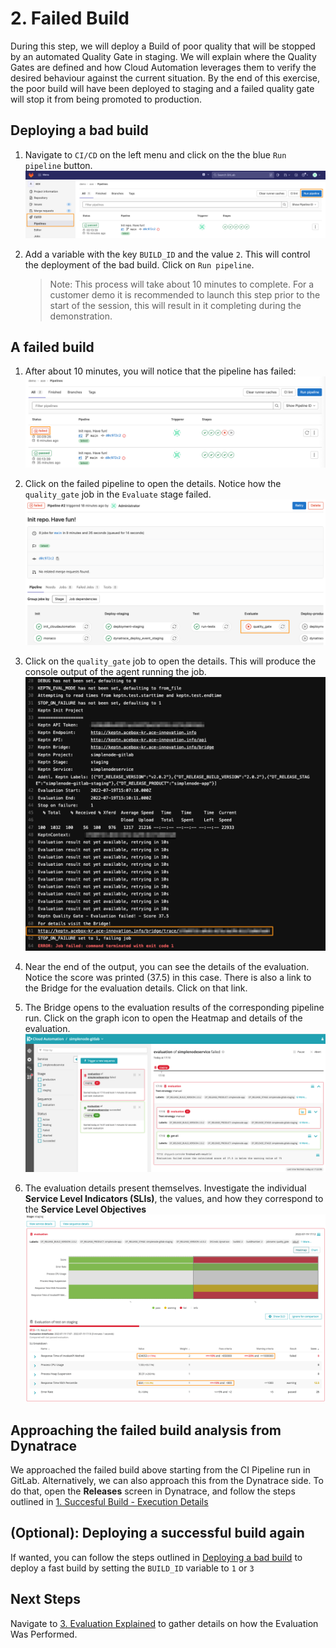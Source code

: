 # 2. Failed Build

During this step, we will deploy a Build of poor quality that will be stopped by an automated Quality Gate in staging. We will explain where the Quality Gates are defined and how Cloud Automation leverages them to verify the desired behaviour against the current situation. By the end of this exercise, the poor build will have been deployed to staging and a failed quality gate will stop it from being promoted to production.

## Deploying a bad build

1. Navigate to `CI/CD` on the left menu and click on the the blue `Run pipeline` button.
    ![gitlab-cicd](../assets/demo_gitlab_cicd_pipeline_run.png)

2. Add a variable with the key `BUILD_ID` and the value `2`. This will control the deployment of the bad build. Click on `Run pipeline`. 
    > Note: This process will take about 10 minutes to complete. For a customer demo it is recommended to launch this step prior to the start of the session, this will result in it completing during the demonstration.

## A failed build

1. After about 10 minutes, you will notice that the pipeline has failed:
    ![failed-run](../assets/demo_gitlab_cicd_pipeline_failed.png)

2. Click on the failed pipeline to open the details. Notice how the `quality_gate` job in the `Evaluate` stage failed. 
    ![failed-run](../assets/demo_gitlab_cicd_pipeline_failed_stages.png)

3. Click on the `quality_gate` job to open the details. This will produce the console output of the agent running the job.
    ![failed-run](../assets/demo_gitlab_cicd_pipeline_failed_jobdetails.png)

4. Near the end of the output, you can see the details of the evaluation. Notice the score was printed (37.5) in this case. There is also a link to the Bridge for the evaluation details. Click on that link.

5. The Bridge opens to the evaluation results of the corresponding pipeline run. Click on the graph icon to open the Heatmap and details of the evaluation.
    ![failed-run](../assets/demo_gitlab_ca_evaluation_failed.png)

6. The evaluation details present themselves. Investigate the individual **Service Level Indicators (SLIs)**, the values, and how they correspond to the **Service Level Objectives**
    ![failed-run](../assets/demo_gitlab_ca_evaluation_failed_heatmap.png)

## Approaching the failed build analysis from Dynatrace

We approached the failed build above starting from the CI Pipeline run in GitLab. Alternatively, we can also approach this from the Dynatrace side. To do that, open the **Releases** screen in Dynatrace, and follow the steps outlined in [1. Succesful Build - Execution Details](1_successful_build.md#execution-details)

## (Optional): Deploying a successful build again

If wanted, you can follow the steps outlined in [Deploying a bad build](#deploying-a-bad-build) to deploy a fast build by setting the `BUILD_ID` variable to `1` or `3`

## Next Steps
Navigate to [3. Evaluation Explained](3_evaluation_explained.md) to gather details on how the Evaluation Was Performed.